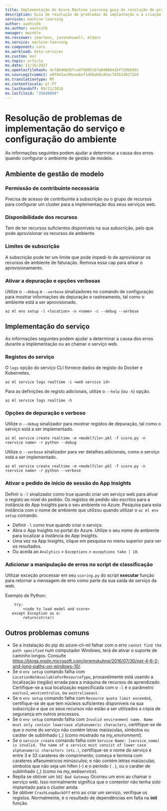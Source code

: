 ```yaml
---
title: Implementação do Azure Machine Learning guia de resolução de problemas | Documentos da Microsoft
description: Guia de resolução de problemas de implantação e a criação do serviço
services: machine-learning
author: aashishb
ms.author: aashishb
manager: mwinkle
ms.reviewer: jmartens, jasonwhowell, mldocs
ms.service: machine-learning
ms.component: core
ms.workload: data-services
ms.custom: mvc
ms.topic: article
ms.date: 11/16/2017
ms.openlocfilehash: 4cf86466d5fca4f5095c67a8400643bff29bb56c
ms.sourcegitcommit: e8f443ac09eaa6ef1d56a60cd6ac7d351d9271b9
ms.translationtype: MT
ms.contentlocale: pt-PT
ms.lasthandoff: 09/12/2018
ms.locfileid: "35649894"
---
```

# <a name="troubleshooting-service-deployment-and-environment-setup"></a>Resolução de problemas de implementação do serviço e configuração do ambiente
As informações seguintes podem ajudar a determinar a causa dos erros quando configurar o ambiente de gestão de modelo.

## <a name="model-management-environment"></a>Ambiente de gestão de modelo
### <a name="contributor-permission-required"></a>Permissão de contribuinte necessária
Precisa de acesso de contribuinte à subscrição ou o grupo de recursos para configurar um cluster para a implementação dos seus serviços web.

### <a name="resource-availability"></a>Disponibilidade dos recursos
Tem de ter recursos suficientes disponíveis na sua subscrição, pelo que pode aprovisionar os recursos de ambiente.

### <a name="subscription-caps"></a>Limites de subscrição
A subscrição pode ter um limite que pode impedi-lo de aprovisionar os recursos de ambiente de faturação. Remova essa cap para ativar o aprovisionamento.

### <a name="enable-debug-and-verbose-options"></a>Ativar a depuração e opções verbosas
Utilize o `--debug` e `--verbose` sinalizadores no comando de configuração para mostrar informações de depuração e rastreamento, tal como o ambiente está a ser aprovisionado.

```
az ml env setup -l <location> -n <name> -c --debug --verbose 
```

## <a name="service-deployment"></a>Implementação do serviço
As informações seguintes podem ajudar a determinar a causa dos erros durante a implementação ou ao chamar o serviço web.

### <a name="service-logs"></a>Registos do serviço
O `logs` opção do serviço CLI fornece dados de registo do Docker e Kubernetes.

```
az ml service logs realtime -i <web service id>
```

Para as definições de registo adicionais, utilize o `--help` (ou `-h`) opção.

```
az ml service logs realtime -h
```

### <a name="debug-and-verbose-options"></a>Opções de depuração e verboso
Utilize o `--debug` sinalizador para mostrar registos de depuração, tal como o serviço está a ser implementado.

```
az ml service create realtime -m <modelfile>.pkl -f score.py -n <service name> -r python --debug
```

Utilize o `--verbose` sinalizador para ver detalhes adicionais, como o serviço está a ser implementado.

```
az ml service create realtime -m <modelfile>.pkl -f score.py -n <service name> -r python --verbose
```

### <a name="enable-request-logging-in-app-insights"></a>Ativar o pedido de início de sessão do App Insights
Definir o `-l` sinalizador como true quando criar um serviço web para ativar o registo ao nível do pedido. Os registos de pedido são escritos para a instância do App Insights para o seu ambiente no Azure. Pesquisa para esta instância com o nome de ambiente que utilizou quando utilizar o `az ml env setup` comando.

- Definir `-l` como true quando criar o serviço.
- Abra o App Insights no portal do Azure. Utilize o seu nome de ambiente para localizar a instância do App Insights.
- Uma vez na App Insights, clique em pesquisa no menu superior para ver os resultados.
- Ou aceda ao `Analytics`  >  `Exceptions`  >  `exceptions take | 10`.


### <a name="add-error-handling-in-scoring-script"></a>Adicionar a manipulação de erros no script de classificação
Utilizar exceção processar em seu `scoring.py` do script **executar** função para retornar a mensagem de erro como parte da sua saída de serviço da web.

Exemplo de Python:
```
    try:
        <code to load model and score>
   except Exception as e:
        return(str(e))
```

## <a name="other-common-problems"></a>Outros problemas comuns
- Se a instalação do pip do azure-cli-ml falhar com o erro `cannot find the path specified` num computador Windows, terá de ativar o suporte de caminho longos. Consulte https://blogs.msdn.microsoft.com/jeremykuhne/2016/07/30/net-4-6-2-and-long-paths-on-windows-10/. 
- Se o `env setup` comando falha com `LocationNotAvailableForResourceType`, provavelmente está usando a localização (região) errada para a máquina de recursos de aprendizado. Certifique-se a sua localização especificada com o `-l` é o parâmetro `eastus2`, `westcentralus`, ou `australiaeast`.
- Se o `env setup` comando falha com `Resource quota limit exceeded`, certifique-se de que tem núcleos suficientes disponíveis na sua subscrição e que os seus recursos não estão a ser utilizados a cópia de segurança em outros processos.
- Se o `env setup` comando falha com `Invalid environment name. Name must only contain lowercase alphanumeric characters`, certifique-se de que o nome do serviço não contém letras maiúsculas, símbolos ou caráter de sublinhado (_) (como mostrado na *my_environment*).
- Se o `service create` comando falha com `Service Name: [service_name] is invalid. The name of a service must consist of lower case alphanumeric characters (etc.)`, certifique-se o nome do serviço é entre 3 e 32 carateres de comprimento; começa e termina com carateres alfanuméricos minúsculos; e não contém letras maiúsculas, símbolos que não seja um hífen (-) e o período ( . ), ou o caráter de sublinhado (_) (como na *my_webservice*).
- Repita se obtiver um `502 Bad Gateway` Ocorreu um erro ao chamar o serviço web. Isso normalmente significa que o contentor não tenha sido implantado para o cluster ainda.
- Se obtiver `CrashLoopBackOff` erro ao criar um serviço, verifique os registos. Normalmente, é o resultado de dependências em falta na **init** função.
